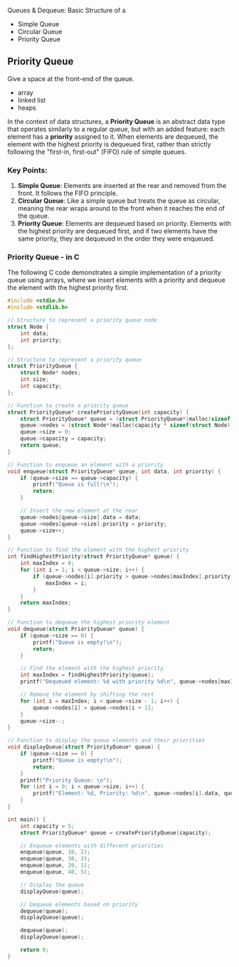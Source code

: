 Queues & Dequeue: Basic Structure of a 
- Simple Queue
- Circular Queue
- Priority Queue
## Priority Queue

Give a space at the front-end of the queue.

- array
- linked list
- heaps

In the context of data structures, a **Priority Queue** is an abstract data type that operates similarly to a regular queue, but with an added feature: each element has a **priority** assigned to it. When elements are dequeued, the element with the highest priority is dequeued first, rather than strictly following the "first-in, first-out" (FIFO) rule of simple queues.

### Key Points:

1. **Simple Queue**: Elements are inserted at the rear and removed from the front. It follows the FIFO principle.
2. **Circular Queue**: Like a simple queue but treats the queue as circular, meaning the rear wraps around to the front when it reaches the end of the queue.
3. **Priority Queue**: Elements are dequeued based on priority. Elements with the highest priority are dequeued first, and if two elements have the same priority, they are dequeued in the order they were enqueued.

### Priority Queue - in C

The following C code demonstrates a simple implementation of a priority queue using arrays, where we insert elements with a priority and dequeue the element with the highest priority first.

```c
#include <stdio.h>
#include <stdlib.h>

// Structure to represent a priority queue node
struct Node {
    int data;
    int priority;
};

// Structure to represent a priority queue
struct PriorityQueue {
    struct Node* nodes;
    int size;
    int capacity;
};

// Function to create a priority queue
struct PriorityQueue* createPriorityQueue(int capacity) {
    struct PriorityQueue* queue = (struct PriorityQueue*)malloc(sizeof(struct PriorityQueue));
    queue->nodes = (struct Node*)malloc(capacity * sizeof(struct Node));
    queue->size = 0;
    queue->capacity = capacity;
    return queue;
}

// Function to enqueue an element with a priority
void enqueue(struct PriorityQueue* queue, int data, int priority) {
    if (queue->size == queue->capacity) {
        printf("Queue is full!\n");
        return;
    }

    // Insert the new element at the rear
    queue->nodes[queue->size].data = data;
    queue->nodes[queue->size].priority = priority;
    queue->size++;
}

// Function to find the element with the highest priority
int findHighestPriority(struct PriorityQueue* queue) {
    int maxIndex = 0;
    for (int i = 1; i < queue->size; i++) {
        if (queue->nodes[i].priority > queue->nodes[maxIndex].priority) {
            maxIndex = i;
        }
    }
    return maxIndex;
}

// Function to dequeue the highest priority element
void dequeue(struct PriorityQueue* queue) {
    if (queue->size == 0) {
        printf("Queue is empty!\n");
        return;
    }

    // Find the element with the highest priority
    int maxIndex = findHighestPriority(queue);
    printf("Dequeued element: %d with priority %d\n", queue->nodes[maxIndex].data, queue->nodes[maxIndex].priority);

    // Remove the element by shifting the rest
    for (int i = maxIndex; i < queue->size - 1; i++) {
        queue->nodes[i] = queue->nodes[i + 1];
    }
    queue->size--;
}

// Function to display the queue elements and their priorities
void displayQueue(struct PriorityQueue* queue) {
    if (queue->size == 0) {
        printf("Queue is empty!\n");
        return;
    }
    printf("Priority Queue: \n");
    for (int i = 0; i < queue->size; i++) {
        printf("Element: %d, Priority: %d\n", queue->nodes[i].data, queue->nodes[i].priority);
    }
}

int main() {
    int capacity = 5;
    struct PriorityQueue* queue = createPriorityQueue(capacity);

    // Enqueue elements with different priorities
    enqueue(queue, 10, 2);
    enqueue(queue, 30, 3);
    enqueue(queue, 20, 1);
    enqueue(queue, 40, 5);

    // Display the queue
    displayQueue(queue);

    // Dequeue elements based on priority
    dequeue(queue);
    displayQueue(queue);

    dequeue(queue);
    displayQueue(queue);

    return 0;
}

```